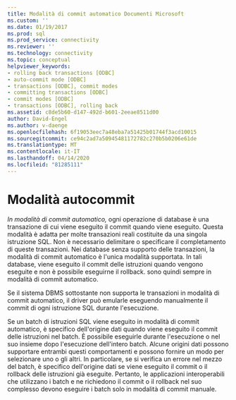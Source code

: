 ```yaml
---
title: Modalità di commit automatico Documenti Microsoft
ms.custom: ''
ms.date: 01/19/2017
ms.prod: sql
ms.prod_service: connectivity
ms.reviewer: ''
ms.technology: connectivity
ms.topic: conceptual
helpviewer_keywords:
- rolling back transactions [ODBC]
- auto-commit mode [ODBC]
- transactions [ODBC], commit modes
- committing transactions [ODBC]
- commit modes [ODBC]
- transactions [ODBC], rolling back
ms.assetid: c8de5b60-d147-492d-b601-2eeae8511d00
author: David-Engel
ms.author: v-daenge
ms.openlocfilehash: 6f19053eec7a48eba7a51425b01744f3acd10015
ms.sourcegitcommit: ce94c2ad7a50945481172782c270b5b0206e61de
ms.translationtype: MT
ms.contentlocale: it-IT
ms.lasthandoff: 04/14/2020
ms.locfileid: "81285111"
---
```

# <a name="auto-commit-mode"></a>Modalità autocommit
*In modalità di commit automatico,* ogni operazione di database è una transazione di cui viene eseguito il commit quando viene eseguito. Questa modalità è adatta per molte transazioni reali costituite da una singola istruzione SQL. Non è necessario delimitare o specificare il completamento di queste transazioni. Nei database senza supporto delle transazioni, la modalità di commit automatico è l'unica modalità supportata. In tali database, viene eseguito il commit delle istruzioni quando vengono eseguite e non è possibile eseguirne il rollback. sono quindi sempre in modalità di commit automatico.  
  
 Se il sistema DBMS sottostante non supporta le transazioni in modalità di commit automatico, il driver può emularle eseguendo manualmente il commit di ogni istruzione SQL durante l'esecuzione.  
  
 Se un batch di istruzioni SQL viene eseguito in modalità di commit automatico, è specifico dell'origine dati quando viene eseguito il commit delle istruzioni nel batch. È possibile eseguirle durante l'esecuzione o nel suo insieme dopo l'esecuzione dell'intero batch. Alcune origini dati possono supportare entrambi questi comportamenti e possono fornire un modo per selezionare uno o gli altri. In particolare, se si verifica un errore nel mezzo del batch, è specifico dell'origine dati se viene eseguito il commit o il rollback delle istruzioni già eseguite. Pertanto, le applicazioni interoperabili che utilizzano i batch e ne richiedono il commit o il rollback nel suo complesso devono eseguire i batch solo in modalità di commit manuale.
